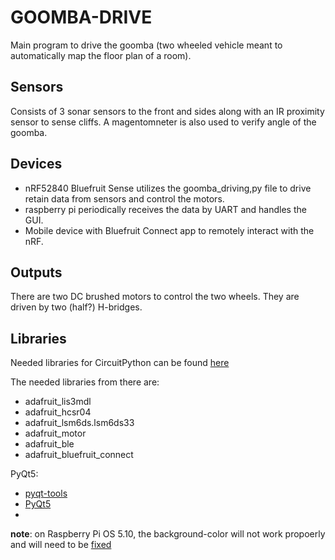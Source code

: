 # GOOMBA-DRIVE
Main program to drive the goomba (two wheeled vehicle meant to automatically map the floor plan of a room).

## Sensors
Consists of 3 sonar sensors to the front and sides along with an IR proximity sensor to sense cliffs.
A magentomneter is also used to verify angle of the goomba.

## Devices
- nRF52840 Bluefruit Sense utilizes the goomba_driving,py file to drive retain data from sensors and control the motors.
- raspberry pi periodically receives the data by UART and handles the GUI.
- Mobile device with Bluefruit Connect app to remotely interact with the nRF.

## Outputs
There are two DC brushed motors to control the two wheels. They are driven by two (half?) H-bridges.

## Libraries
Needed libraries for CircuitPython can be found [here](https://learn.adafruit.com/adafruit-feather-sense/feather-sense-circuitpython-libraries "Feather Sense CircuitPython Libraries")

The needed libraries from there are:
- adafruit_lis3mdl
- adafruit_hcsr04
- adafruit_lsm6ds.lsm6ds33
- adafruit_motor 
- adafruit_ble
- adafruit_bluefruit_connect

PyQt5:
- [pyqt-tools](https://pypi.org/project/pyqt5-tools/ "install pyqt tools for the designer")
- [PyQt5](https://pypi.org/project/PyQt5/ "necessary for Raspberry Pi to desiplay GUI")
- 
**note**: on Raspberry Pi OS 5.10, the background-color will not work propoerly and will need to be [fixed](https://www.google.com/ "temp link")
